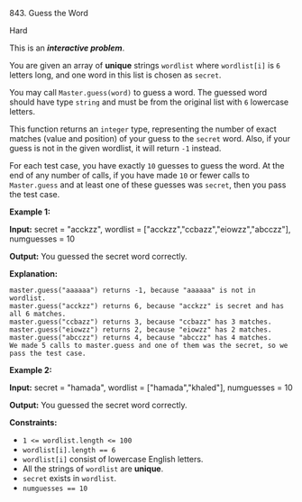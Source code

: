 843\. Guess the Word

Hard

This is an **_interactive problem_**.

You are given an array of **unique** strings `wordlist` where `wordlist[i]` is `6` letters long, and one word in this list is chosen as `secret`.

You may call `Master.guess(word)` to guess a word. The guessed word should have type `string` and must be from the original list with `6` lowercase letters.

This function returns an `integer` type, representing the number of exact matches (value and position) of your guess to the `secret` word. Also, if your guess is not in the given wordlist, it will return `-1` instead.

For each test case, you have exactly `10` guesses to guess the word. At the end of any number of calls, if you have made `10` or fewer calls to `Master.guess` and at least one of these guesses was `secret`, then you pass the test case.

**Example 1:**

**Input:** secret = "acckzz", wordlist = ["acckzz","ccbazz","eiowzz","abcczz"], numguesses = 10

**Output:** You guessed the secret word correctly.

**Explanation:**

    master.guess("aaaaaa") returns -1, because "aaaaaa" is not in wordlist.
    master.guess("acckzz") returns 6, because "acckzz" is secret and has all 6 matches.
    master.guess("ccbazz") returns 3, because "ccbazz" has 3 matches.
    master.guess("eiowzz") returns 2, because "eiowzz" has 2 matches.
    master.guess("abcczz") returns 4, because "abcczz" has 4 matches.
    We made 5 calls to master.guess and one of them was the secret, so we pass the test case. 

**Example 2:**

**Input:** secret = "hamada", wordlist = ["hamada","khaled"], numguesses = 10

**Output:** You guessed the secret word correctly.

**Constraints:**

*   `1 <= wordlist.length <= 100`
*   `wordlist[i].length == 6`
*   `wordlist[i]` consist of lowercase English letters.
*   All the strings of `wordlist` are **unique**.
*   `secret` exists in `wordlist`.
*   `numguesses == 10`